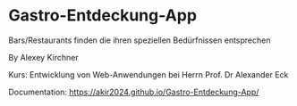 # Gastro-Entdeckung-App
Bars/Restaurants finden die ihren speziellen Bedürfnissen entsprechen

By Alexey Kirchner 

Kurs: Entwicklung von Web-Anwendungen bei Herrn Prof. Dr Alexander Eck

Documentation: https://akir2024.github.io/Gastro-Entdeckung-App/
